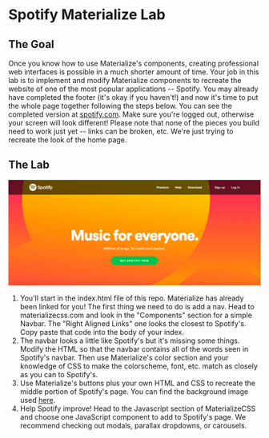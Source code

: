 # Spotify Materialize Lab
## The Goal
Once you know how to use Materialize's components, creating professional web interfaces is possible in a much shorter amount of time. Your job in this lab is to implement and modify Materialize components to recreate the website of one of the most popular applications -- Spotify. You may already have completed the footer (it's okay if you haven't!) and now it's time to put the whole page together following the steps below. You can see the completed version at [spotify.com](https://www.spotify.com/us/). Make sure you're logged out, otherwise your screen will look different! Please note that none of the pieces you build need to work just yet -- links can be broken, etc. We're just trying to recreate the look of the home page. 
## The Lab
![sample spotify](Spotify.png)
1. You'll start in the index.html file of this repo. Materialize has already been linked for you! The first thing we need to do is add a nav. Head to materializecss.com and look in the "Components" section for a simple Navbar. The "Right Aligned Links" one looks the closest to Spotify's. Copy paste that code into the body of your index. 
2. The navbar looks a little like Spotify's but it's missing some things. Modify the HTML so that the navbar contains all of the words seen in Spotify's navbar. Then use Materialize's color section and your knowledge of CSS to make the colorscheme, font, etc. match as closely as you can to Spotify's. 
3. Use Materialize's buttons plus your own HTML and CSS to recreate the middle portion of Spotify's page. You can find the background image used [here](https://www.scdn.co/i/home/hero-burst.svg). 
4. Help Spotify improve! Head to the Javascript section of MaterializeCSS and choose one JavaScript component to add to Spotify's page. We recommend checking out modals, parallax dropdowns, or carousels.
